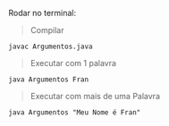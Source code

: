 Rodar no terminal:
> Compilar

`javac Argumentos.java`

> Executar com 1 palavra

`java Argumentos Fran`

> Executar com mais de uma Palavra

`java Argumentos "Meu Nome é Fran"`
